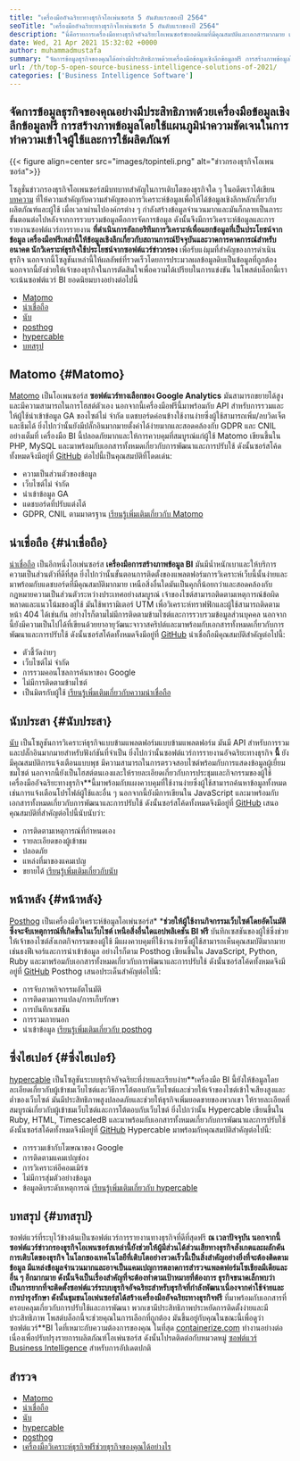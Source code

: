 ```yaml
---
title: "เครื่องมืออัจฉริยะทางธุรกิจโอเพ่นซอร์ส 5 อันดับแรกของปี 2564" 
seoTitle: "เครื่องมืออัจฉริยะทางธุรกิจโอเพ่นซอร์ส 5 อันดับแรกของปี 2564" 
description: "นี่คือรายการเครื่องมือทางธุรกิจอัจฉริยะโอเพนซอร์ซยอดนิยมที่มีคุณสมบัติและเอกสารมากมาย เหล่านี้คือ Matomo, น่าเชื่อถือ, นับได้และอื่น ๆ" 
date: Wed, 21 Apr 2021 15:32:02 +0000
author: muhammadmustafa
summary: "จัดการข้อมูลธุรกิจของคุณได้อย่างมีประสิทธิภาพด้วยเครื่องมือข้อมูลเชิงลึกข้อมูลฟรี การสร้างภาพข้อมูลโดยใช้แผนภูมินำความชัดเจนในการทำความเข้าใจผู้ใช้และการใช้ผลิตภัณฑ์" 
url: /th/top-5-open-source-business-intelligence-solutions-of-2021/
categories: ['Business Intelligence Software']
---
```


## จัดการข้อมูลธุรกิจของคุณอย่างมีประสิทธิภาพด้วยเครื่องมือข้อมูลเชิงลึกข้อมูลฟรี การสร้างภาพข้อมูลโดยใช้แผนภูมินำความชัดเจนในการทำความเข้าใจผู้ใช้และการใช้ผลิตภัณฑ์

{{< figure align=center src="images/topinteli.png" alt="ข่าวกรองธุรกิจโอเพนซอร์ส">}}

โซลูชั่นข่าวกรองธุรกิจโอเพนซอร์สมีบทบาทสำคัญในการเติบโตของธุรกิจใด ๆ ในอดีตเราได้เขียน [บทความ][1] ที่ให้ความสำคัญกับความสำคัญของการวิเคราะห์ข้อมูลเพื่อให้ได้ข้อมูลเชิงลึกหลักเกี่ยวกับผลิตภัณฑ์และผู้ใช้ เมื่อเวลาผ่านไปองค์กรต่าง ๆ กำลังสร้างข้อมูลจำนวนมากและมันก็กลายเป็นภาระ ขั้นตอนต่อไปหลังจากการรวบรวมข้อมูลคือการจัดการข้อมูล ดังนั้นจึงมีการวิเคราะห์ข้อมูลและการรายงานซอฟต์แวร์การรายงาน **ที่ดำเนินการอัลกอริทึมการวิเคราะห์เพื่อแยกข้อมูลที่เป็นประโยชน์จากข้อมูล เครื่องมือฟรีเหล่านี้ให้ข้อมูลเชิงลึกเกี่ยวกับสถานการณ์ปัจจุบันและวาดการคาดการณ์สำหรับอนาคต นักวิเคราะห์ธุรกิจใช้ประโยชน์จากซอฟต์แวร์ข่าวกรอง** เพื่อรับแง่มุมที่สำคัญของการดำเนินธุรกิจ นอกจากนี้โซลูชันเหล่านี้ให้ผลลัพธ์ที่รวดเร็วโดยการประมวลผลข้อมูลดิบเป็นข้อมูลที่ถูกต้อง นอกจากนี้ยังช่วยให้เจ้าของธุรกิจในการตัดสินใจเพื่อความได้เปรียบในการแข่งขัน ในโพสต์บล็อกนี้เราจะเน้นซอฟต์แวร์ BI ยอดนิยมบางอย่างต่อไปนี้
  * [Matomo][2]
  * [น่าเชื่อถือ][3]
  * [นับ][4]
  * [posthog][5]
  * [hypercable][6]
  * [บทสรุป][7]

## Matomo {#Matomo}

[Matomo][8] เป็นโอเพนซอร์ส **ซอฟต์แวร์ทางเลือกของ Google Analytics** มันสามารถขยายได้สูงและมีความสามารถในการโฮสต์ตัวเอง นอกจากนี้เครื่องมือฟรีนี้มาพร้อมกับ API สำหรับการรวมและให้ผู้ใช้นำเข้าข้อมูล GA ของไซต์ไม่ จำกัด แดชบอร์ดค่อนข้างใช้งานง่ายซึ่งผู้ใช้สามารถเพิ่ม/ลบวิดเจ็ตและธีมได้ ยิ่งไปกว่านั้นยังมีปลั๊กอินมากมายตั้งค่าได้ง่ายมากและสอดคล้องกับ GDPR และ CNIL อย่างเต็มที่ เครื่องมือ BI นี้ปลอดภัยมากและให้การควบคุมที่สมบูรณ์แก่ผู้ใช้ Matomo เขียนขึ้นใน PHP, MySQL และมาพร้อมกับเอกสารทั้งหมดเกี่ยวกับการพัฒนาและการปรับใช้ ดังนั้นซอร์สโค้ดทั้งหมดจึงมีอยู่ที่ [GitHub][9]
ต่อไปนี้เป็นคุณสมบัติที่โดดเด่น:
  * ความเป็นส่วนตัวของข้อมูล
  * เว็บไซต์ไม่ จำกัด
  * นำเข้าข้อมูล GA
  * แดชบอร์ดที่ปรับแต่งได้
  * GDPR, CNIL ตามมาตรฐาน
[เรียนรู้เพิ่มเติมเกี่ยวกับ Matomo][10]

## น่าเชื่อถือ {#น่าเชื่อถือ}

[น่าเชื่อถือ][11] เป็นอีกหนึ่งโอเพ่นซอร์ส **เครื่องมือการสร้างภาพข้อมูล BI** มันมีน้ำหนักเบาและให้บริการความเป็นส่วนตัวที่ดีที่สุด ยิ่งไปกว่านั้นขั้นตอนการติดตั้งของแพลตฟอร์มการวิเคราะห์เว็บนี้นั้นง่ายและมาพร้อมกับแดชบอร์ดที่มีคุณสมบัติมากมาย เหนือสิ่งอื่นใดมันเป็นคุกกี้น้อยกว่าและสอดคล้องกับกฎหมายความเป็นส่วนตัวระหว่างประเทศอย่างสมบูรณ์ เจ้าของไซต์สามารถติดตามเหตุการณ์ข้อผิดพลาดและแนวโน้มของผู้ใช้ มันใช้พารามิเตอร์ UTM เพื่อวิเคราะห์ทราฟฟิกและผู้ใช้สามารถติดตามหน้า 404 ได้เช่นกัน อย่างไรก็ตามไม่มีการติดตามข้ามไซต์และการรวบรวมข้อมูลส่วนบุคคล นอกจากนี้ยังมีความเป็นไปได้ที่เขียนด้วยยาอายุวัฒนะจาวาสคริปต์และมาพร้อมกับเอกสารทั้งหมดเกี่ยวกับการพัฒนาและการปรับใช้ ดังนั้นซอร์สโค้ดทั้งหมดจึงมีอยู่ที่ [GitHub][12]
น่าเชื่อถือมีคุณสมบัติสำคัญต่อไปนี้:
  * ตัวชี้วัดง่ายๆ
  * เว็บไซต์ไม่ จำกัด
  * การรวมคอนโซลการค้นหาของ Google
  * ไม่มีการติดตามข้ามไซต์
  * เป็นมิตรกับผู้ใช้
[เรียนรู้เพิ่มเติมเกี่ยวกับความน่าเชื่อถือ][13]

## นับประสา {#นับประสา}

[นับ][14] เป็นโซลูชันการวิเคราะห์ธุรกิจแบบข้ามแพลตฟอร์มแบบข้ามแพลตฟอร์ม มันมี API สำหรับการรวมและปลั๊กอินมากมายสำหรับฟังก์ชันที่จำเป็น ยิ่งไปกว่านั้นซอฟต์แวร์การรายงานอัจฉริยะทางธุรกิจ **นี้** ยังมีคุณสมบัติการแจ้งเตือนแบบพุช มีความสามารถในการตรวจสอบไซต์พร้อมกับการแสดงข้อมูลผู้เยี่ยมชมไซต์ นอกจากนี้ยังเป็นโฮสต์ตนเองและให้รายละเอียดเกี่ยวกับการประชุมและกิจกรรมของผู้ใช้ เครื่องมืออัจฉริยะทางธุรกิจ**นี้มาพร้อมกับแผงควบคุมที่ใช้งานง่ายซึ่งผู้ใช้สามารถค้นหาข้อมูลทั้งหมดเช่นการแจ้งเตือนโปรไฟล์ผู้ใช้และอื่น ๆ นอกจากนี้ยังมีการเขียนใน JavaScript และมาพร้อมกับเอกสารทั้งหมดเกี่ยวกับการพัฒนาและการปรับใช้ ดังนั้นซอร์สโค้ดทั้งหมดจึงมีอยู่ที่ [GitHub][15]
เสนอคุณสมบัติที่สำคัญต่อไปนี้นับนับว่า:
  * การติดตามเหตุการณ์ที่กำหนดเอง
  * รายละเอียดของผู้เข้าชม
  * ปลอดภัย
  * แหล่งที่มาของแคมเปญ
  * ขยายได้
[เรียนรู้เพิ่มเติมเกี่ยวกับนับ][16]

## หน้าหลัง {#หน้าหลัง}

[Posthog][17] เป็นเครื่องมือวิเคราะห์ข้อมูลโอเพ่นซอร์ส* ***ช่วยให้ผู้ใช้งานกิจกรรมเว็บไซต์โดยอัตโนมัติซึ่งจะจับเหตุการณ์ที่เกิดขึ้นในเว็บไซต์ เหนือสิ่งอื่นใดแอปพลิเคชัน BI ฟรี** บันทึกเซสชันของผู้ใช้ซึ่งช่วยให้เจ้าของไซต์สังเกตกิจกรรมของผู้ใช้ มีแผงควบคุมที่ใช้งานง่ายซึ่งผู้ใช้สามารถเห็นคุณสมบัติมากมายเช่นธงฟีเจอร์และการนำเข้าข้อมูล อย่างไรก็ตาม Posthog เขียนขึ้นใน JavaScript, Python, Ruby และมาพร้อมกับเอกสารทั้งหมดเกี่ยวกับการพัฒนาและการปรับใช้ ดังนั้นซอร์สโค้ดทั้งหมดจึงมีอยู่ที่ [GitHub][18]
Posthog เสนอประเด็นสำคัญต่อไปนี้:
  * การจับภาพกิจกรรมอัตโนมัติ
  * การติดตามการแปลง/การเก็บรักษา
  * การบันทึกเซสชัน
  * การรวมภายนอก
  * นำเข้าข้อมูล
[เรียนรู้เพิ่มเติมเกี่ยวกับ posthog][19]

## ซึ่งไฮเปอร์ {#ซึ่งไฮเปอร์}

[hypercable][20] เป็นโซลูชันระบบธุรกิจอัจฉริยะที่ง่ายและเรียบง่าย**เครื่องมือ BI นี้ยังให้ข้อมูลโดยละเอียดเกี่ยวกับผู้เข้าชมเว็บไซต์และวิธีการโต้ตอบกับเว็บไซต์และช่วยให้เจ้าของไซต์เข้าใจเสียงสูงและต่ำของเว็บไซต์ มันมีประสิทธิภาพสูงปลอดภัยและช่วยให้ธุรกิจเพิ่มยอดขายของพวกเขา ให้รายละเอียดที่สมบูรณ์เกี่ยวกับผู้เข้าชมเว็บไซต์และการโต้ตอบกับเว็บไซต์ ยิ่งไปกว่านั้น Hypercable เขียนขึ้นใน Ruby, HTML, TimescaledB และมาพร้อมกับเอกสารทั้งหมดเกี่ยวกับการพัฒนาและการปรับใช้ ดังนั้นซอร์สโค้ดทั้งหมดจึงมีอยู่ที่ [GitHub][21]
Hypercable มาพร้อมกับคุณสมบัติสำคัญต่อไปนี้:
  * การรวมเข้ากับโฆษณาของ Google
  * การติดตามแคมเปญช่อง
  * การวิเคราะห์อีคอมเมิร์ซ
  * ไม่มีการสุ่มตัวอย่างข้อมูล
  * ข้อมูลดิบระดับเหตุการณ์
[เรียนรู้เพิ่มเติมเกี่ยวกับ hypercable][20]

## บทสรุป {#บทสรุป}

ซอฟต์แวร์ที่ระบุไว้ข้างต้นเป็นซอฟต์แวร์การรายงานทางธุรกิจที่ดีที่สุดฟรี **ณ เวลาปัจจุบัน นอกจากนี้ซอฟต์แวร์ข่าวกรองธุรกิจโอเพนซอร์สเหล่านี้ยังช่วยให้ผู้มีส่วนได้ส่วนเสียทางธุรกิจสังเกตและผลักดันการเติบโตของธุรกิจ ในโลกของเทคโนโลยีที่เติบโตอย่างรวดเร็วนี้เป็นสิ่งสำคัญอย่างยิ่งที่จะต้องติดตามข้อมูล มีแหล่งข้อมูลจำนวนมากและอาจเป็นแคมเปญการตลาดการสำรวจแพลตฟอร์มโซเชียลมีเดียและอื่น ๆ อีกมากมาย ดังนั้นจึงเป็นเรื่องสำคัญที่จะต้องทำตามเป้าหมายที่ต้องการ ธุรกิจขนาดเล็กพบว่าเป็นการยากที่จะติดตั้งซอฟต์แวร์ระบบธุรกิจอัจฉริยะสำหรับธุรกิจที่กำลังพัฒนาเนื่องจากค่าใช้จ่ายและการบำรุงรักษา ดังนั้นชุมชนโอเพ่นซอร์สได้สร้างเครื่องมืออัจฉริยะทางธุรกิจฟรี** ที่มาพร้อมกับเอกสารที่ครอบคลุมเกี่ยวกับการปรับใช้และการพัฒนา พวกเขามีประสิทธิภาพประหยัดการติดตั้งง่ายและมีประสิทธิภาพ โพสต์บล็อกนี้จะช่วยคุณในการเลือกที่ถูกต้อง มันขึ้นอยู่กับคุณในขณะนี้เพื่อดูว่าซอฟต์แวร์**BI ใดที่เหมาะกับความต้องการของคุณ
ในที่สุด [containerize.com][22] ทำงานอย่างต่อเนื่องเพื่อปรับปรุงรายการผลิตภัณฑ์โอเพ่นซอร์ส ดังนั้นโปรดติดต่อกับหมวดหมู่ [ซอฟต์แวร์ Business Intelligence][23] สำหรับการอัปเดตปกติ

## สำรวจ
  * [Matomo][8]
  * [น่าเชื่อถือ][11]
  * [นับ][14]
  * [hypercable][20]
  * [posthog][17]
  * [เครื่องมือวิเคราะห์ธุรกิจฟรีช่วยธุรกิจของคุณได้อย่างไร][24]



[1]: https://blog.containerize.com/category/business-intelligence-software/
[2]: #Matomo
[3]: #Plausible
[4]: #Countly
[5]: #Posthog
[6]: #HyperCable
[7]: #Conclusion
[8]: https://products.containerize.com/business-intelligence/matomo
[9]: https://github.com/matomo-org/matomo
[10]: https://matomo.org/
[11]: https://products.containerize.com/business-intelligence/plausible
[12]: https://github.com/plausible/analytics
[13]: https://plausible.io/
[14]: https://products.containerize.com/business-intelligence/countly
[15]: https://github.com/countly/countly-server
[16]: https://count.ly/
[17]: https://products.containerize.com/business-intelligence/posthog
[18]: https://github.com/PostHog/posthog
[19]: https://posthog.com/
[20]: https://products.containerize.com/business-intelligence/hypercable
[21]: https://github.com/HyperCable/hypercable
[22]: https://www.containerize.com/
[23]: https://products.containerize.com/business-intelligence/
[24]: https://blog.containerize.com/2021/03/12/how-free-business-analytics-tools-assist-your-business/
